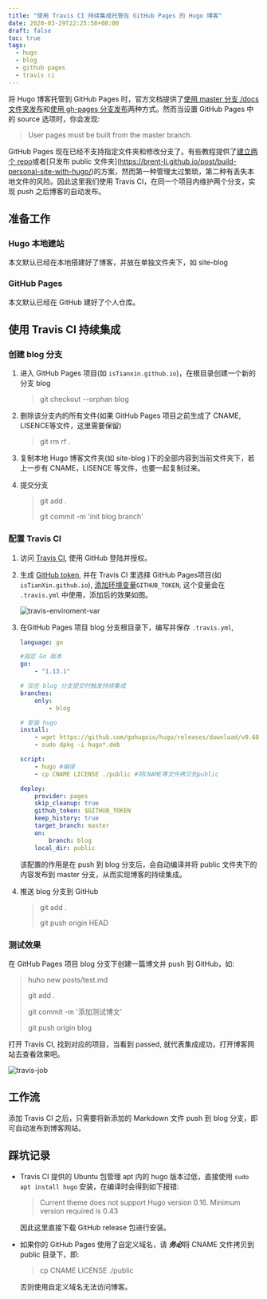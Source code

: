 ```yaml
---
title: "使用 Travis CI 持续集成托管在 GitHub Pages 的 Hugo 博客"
date: 2020-03-29T22:25:58+08:00
draft: false
toc: true
tags: 
  - hugo
  - blog
  - github pages
  - travis ci
---
```


将 Hugo 博客托管到 GitHub Pages 时，官方文档提供了[使用 master 分支 /docs 文件夹发布](https://gohugo.io/hosting-and-deployment/hosting-on-github/#deployment-of-project-pages-from-docs-folder-on-master-branch)和[使用 gh-pages 分支发布](https://gohugo.io/hosting-and-deployment/hosting-on-github/#deployment-of-project-pages-from-your-gh-pages-branch)两种方式。然而当设置 GitHub Pages 中的 source 选项时，你会发现:

> User pages must be built from the master branch.

GitHub Pages 现在已经不支持指定文件夹和修改分支了。有些教程提供了[建立两个 repo]([https://medium.com/@chswei/%E5%9C%A8-github-%E9%83%A8%E7%BD%B2-hugo-%E9%9D%9C%E6%85%8B%E7%B6%B2%E7%AB%99-9c40682dfe40](https://medium.com/@chswei/在-github-部署-hugo-靜態網站-9c40682dfe40))或者[只发布 public 文件夹](https://brent-li.github.io/post/build-personal-site-with-hugo/)的方案，然而第一种管理太过繁琐，第二种有丢失本地文件的风险。因此这里我们使用 Travis CI，在同一个项目内维护两个分支，实现 push 之后博客的自动发布。

## 准备工作

### Hugo 本地建站

本文默认已经在本地搭建好了博客，并放在单独文件夹下，如 site-blog

### GitHub Pages

本文默认已经在 GitHub 建好了个人仓库。

## 使用 Travis CI 持续集成

### 创建 blog 分支

1. 进入 GitHub Pages 项目(如 `isTianxin.github.io`)，在根目录创建一个新的分支 blog

   > git checkout --orphan blog

2. 删除该分支内的所有文件(如果 GitHub Pages 项目之前生成了 CNAME, LISENCE等文件，这里需要保留)

   > git rm rf .

3. 复制本地 Hugo 博客文件夹(如 site-blog )下的全部内容到当前文件夹下，若上一步有 CNAME，LISENCE 等文件，也要一起复制过来。

4. 提交分支

   > git add .
   >
   > git commit -m 'init blog branch'

### 配置 Travis CI

1. 访问 [Travis CI](https://travis-ci.org/), 使用 GitHub 登陆并授权。

2. 生成 [GitHub token](https://help.github.com/en/github/authenticating-to-github/creating-a-personal-access-token-for-the-command-line), 并在 Travis CI 里选择 GitHub Pages项目(如 `isTianXin.github.io`), [添加环境变量](https://docs.travis-ci.com/user/environment-variables#defining-variables-in-repository-settings)`GITHUB_TOKEN`, 这个变量会在 `.travis.yml` 中使用，添加后的效果如图。

   ![travis-enviroment-var](https://tva1.sinaimg.cn/large/00831rSTgy1gdavq3atmgj322u0k241l.jpg)

3. 在GitHub Pages 项目 blog 分支根目录下，编写并保存 `.travis.yml`,

   ```yaml
   language: go
   
   #指定 Go 版本
   go:
       - "1.13.1"
   
   # 仅在 blog 分支提交时触发持续集成
   branches:
       only:
           - blog
   
   # 安装 hugo
   install:
       - wget https://github.com/gohugoio/hugo/releases/download/v0.68.3/hugo_0.68.3_Linux-64bit.deb
       - sudo dpkg -i hugo*.deb
   
   script:
       - hugo #编译
       - cp CNAME LICENSE ./public #将CNAME等文件拷贝到public
   
   deploy:
       provider: pages
       skip_cleanup: true
       github_token: $GITHUB_TOKEN
       keep_history: true
       target_branch: master
       on:
           branch: blog
       local_dir: public
   ```

   该配置的作用是在 push 到 blog 分支后，会自动编译并将 public 文件夹下的内容发布到 master 分支，从而实现博客的持续集成。

4. 推送 blog 分支到 GitHub

   >  git add .
   >
   >  git push origin HEAD

### 测试效果

在 GitHub Pages 项目 blog 分支下创建一篇博文并 push 到 GitHub，如:

>huho new posts/test.md
>
>git add .
>
>git commit -m '添加测试博文'
>
>git push origin blog

打开 Travis CI, 找到对应的项目，当看到 passed, 就代表集成成功，打开博客网站去查看效果吧。

![travis-job](https://tva1.sinaimg.cn/large/00831rSTgy1gdavp6w0hjj31yo0o6tdj.jpg)

## 工作流

添加 Travis CI 之后，只需要将新添加的 Markdown 文件 push 到 blog 分支，即可自动发布到博客网站。

## 踩坑记录

- Travis CI 提供的 Ubuntu 包管理 apt 内的 hugo 版本过低，直接使用 `sudo apt install hugo` 安装，在编译时会得到如下报错:

  > Current theme does not support Hugo version 0.16. Minimum version required is 0.43

  因此这里直接下载 GitHub release 包进行安装。

- 如果你的 GitHub Pages 使用了自定义域名，请 <strong><i>务必</i></strong>将 CNAME 文件拷贝到 public 目录下，即:

  > cp CNAME LICENSE ./public

   否则使用自定义域名无法访问博客。